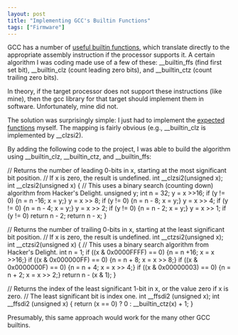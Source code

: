 ```yaml
---
layout: post
title: "Implementing GCC's Builtin Functions"
tags: ["Firmware"]
---
```



GCC has a number of [useful builtin functions](http://gcc.gnu.org/onlinedocs/gcc-4.3.2/gcc/Other-Builtins.html), which translate directly to the appropriate assembly instruction if the processor supports it. A certain algorithm I was coding made use of a few of these: __builtin_ffs (find first set bit), __builtin_clz (count leading zero bits), and __builtin_ctz (count trailing zero bits).





In theory, if the target processor does not support these instructions (like mine), then the gcc library for that target should implement them in software. Unfortunately, mine did not.





The solution was surprisingly simple: I just had to implement the [expected functions](http://gcc.gnu.org/onlinedocs/gccint/Integer-library-routines.html) myself. The mapping is fairly obvious (e.g., __builtin_clz is implemented by __clzsi2).





By adding the following code to the project, I was able to build the algorithm using __builtin_clz, __builtin_ctz, and __builtin_ffs:




// Returns the number of leading 0-bits in x, starting at the most significant bit position.
// If x is zero, the result is undefined.
int __clzsi2(unsigned x);
int __clzsi2(unsigned x)
{
  // This uses a binary search (counting down) algorithm from Hacker's Delight.
   unsigned y;
   int n = 32;
   y = x >>16;  if (y != 0) {n = n -16;  x = y;}
   y = x >> 8;  if (y != 0) {n = n - 8;  x = y;}
   y = x >> 4;  if (y != 0) {n = n - 4;  x = y;}
   y = x >> 2;  if (y != 0) {n = n - 2;  x = y;}
   y = x >> 1;  if (y != 0) return n - 2;
   return n - x;
}

// Returns the number of trailing 0-bits in x, starting at the least significant bit position.
// If x is zero, the result is undefined.
int __ctzsi2(unsigned x);
int __ctzsi2(unsigned x)
{
  // This uses a binary search algorithm from Hacker's Delight.
  int n = 1;
  if ((x & 0x0000FFFF) == 0) {n = n +16; x = x >>16;}
  if ((x & 0x000000FF) == 0) {n = n + 8; x = x >> 8;}
  if ((x & 0x0000000F) == 0) {n = n + 4; x = x >> 4;}
  if ((x & 0x00000003) == 0) {n = n + 2; x = x >> 2;}
  return n - (x & 1);
}

// Returns the index of the least significant 1-bit in x, or the value zero if x is zero.
// The least significant bit is index one.
int __ffsdi2 (unsigned x);
int __ffsdi2 (unsigned x)
{
  return (x == 0) ? 0 : __builtin_ctz(x) + 1;
}




Presumably, this same approach would work for the many other GCC builtins.

